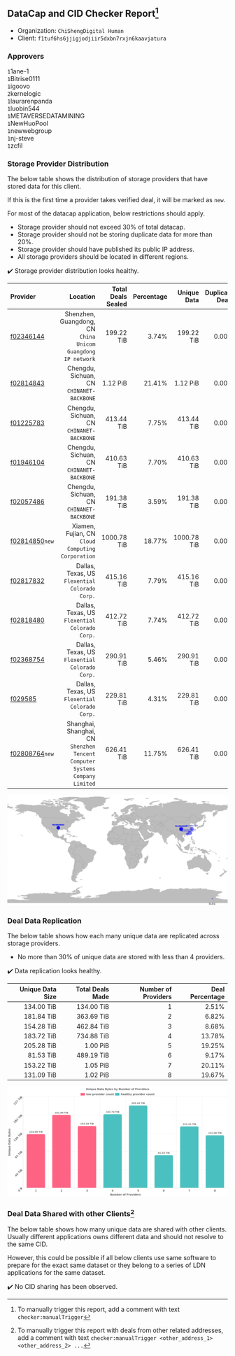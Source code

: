 ## DataCap and CID Checker Report[^1]
 - Organization: `ChiShengDigital Human `
 - Client: `f1tuf6hs6jjigjodjiir5dxbn7rxjn6kaavjatura`
### Approvers
`1`1ane-1<br/>`1`Bitrise0111<br/>`1`igoovo<br/>`2`kernelogic<br/>`1`laurarenpanda<br/>`1`luobin544<br/>`1`METAVERSEDATAMINING<br/>`1`NewHuoPool<br/>`1`newwebgroup<br/>`1`nj-steve<br/>`1`zcfil


### Storage Provider Distribution
The below table shows the distribution of storage providers that have stored data for this client.

If this is the first time a provider takes verified deal, it will be marked as `new`.

For most of the datacap application, below restrictions should apply.
 - Storage provider should not exceed 30% of total datacap.
 - Storage provider should not be storing duplicate data for more than 20%.
 - Storage provider should have published its public IP address.
 - All storage providers should be located in different regions.

✔️ Storage provider distribution looks healthy.

| Provider                                                    |                                                                       Location | Total Deals Sealed | Percentage | Unique Data | Duplicate Deals |
| :---------------------------------------------------------- | -----------------------------------------------------------------------------: | -----------------: | ---------: | ----------: | --------------: |
| [f02346144](https://filfox.info/en/address/f02346144)       |                Shenzhen, Guangdong, CN<br/>`China Unicom Guangdong IP network` |         199.22 TiB |      3.74% |  199.22 TiB |           0.00% |
| [f02814843](https://filfox.info/en/address/f02814843)       |                                   Chengdu, Sichuan, CN<br/>`CHINANET-BACKBONE` |           1.12 PiB |     21.41% |    1.12 PiB |           0.00% |
| [f01225783](https://filfox.info/en/address/f01225783)       |                                   Chengdu, Sichuan, CN<br/>`CHINANET-BACKBONE` |         413.44 TiB |      7.75% |  413.44 TiB |           0.00% |
| [f01946104](https://filfox.info/en/address/f01946104)       |                                   Chengdu, Sichuan, CN<br/>`CHINANET-BACKBONE` |         410.63 TiB |      7.70% |  410.63 TiB |           0.00% |
| [f02057486](https://filfox.info/en/address/f02057486)       |                                   Chengdu, Sichuan, CN<br/>`CHINANET-BACKBONE` |         191.38 TiB |      3.59% |  191.38 TiB |           0.00% |
| [f02814850](https://filfox.info/en/address/f02814850)`new`  |                           Xiamen, Fujian, CN<br/>`Cloud Computing Corporation` |        1000.78 TiB |     18.77% | 1000.78 TiB |           0.00% |
| [f02817832](https://filfox.info/en/address/f02817832)       |                              Dallas, Texas, US<br/>`Flexential Colorado Corp.` |         415.16 TiB |      7.79% |  415.16 TiB |           0.00% |
| [f02818480](https://filfox.info/en/address/f02818480)       |                              Dallas, Texas, US<br/>`Flexential Colorado Corp.` |         412.72 TiB |      7.74% |  412.72 TiB |           0.00% |
| [f02368754](https://filfox.info/en/address/f02368754)       |                              Dallas, Texas, US<br/>`Flexential Colorado Corp.` |         290.91 TiB |      5.46% |  290.91 TiB |           0.00% |
| [f029585](https://filfox.info/en/address/f029585)           |                              Dallas, Texas, US<br/>`Flexential Colorado Corp.` |         229.81 TiB |      4.31% |  229.81 TiB |           0.00% |
| [f02808764](https://filfox.info/en/address/f02808764)`new`  | Shanghai, Shanghai, CN<br/>`Shenzhen Tencent Computer Systems Company Limited` |         626.41 TiB |     11.75% |  626.41 TiB |           0.00% |

<img src="https://raw.githubusercontent.com/data-preservation-programs/filplus-checker-assets/main/filecoin-project/filecoin-plus-large-datasets/issues/2140/1699416310669.png"/>

### Deal Data Replication
The below table shows how each many unique data are replicated across storage providers.

- No more than 30% of unique data are stored with less than 4 providers.

✔️ Data replication looks healthy.

| Unique Data Size | Total Deals Made | Number of Providers | Deal Percentage |
| ---------------: | ---------------: | ------------------: | --------------: |
|       134.00 TiB |       134.00 TiB |                   1 |           2.51% |
|       181.84 TiB |       363.69 TiB |                   2 |           6.82% |
|       154.28 TiB |       462.84 TiB |                   3 |           8.68% |
|       183.72 TiB |       734.88 TiB |                   4 |          13.78% |
|       205.28 TiB |         1.00 PiB |                   5 |          19.25% |
|        81.53 TiB |       489.19 TiB |                   6 |           9.17% |
|       153.22 TiB |         1.05 PiB |                   7 |          20.11% |
|       131.09 TiB |         1.02 PiB |                   8 |          19.67% |

<img src="https://raw.githubusercontent.com/data-preservation-programs/filplus-checker-assets/main/filecoin-project/filecoin-plus-large-datasets/issues/2140/1699416311284.png"/>

### Deal Data Shared with other Clients[^3]
The below table shows how many unique data are shared with other clients.
Usually different applications owns different data and should not resolve to the same CID.

However, this could be possible if all below clients use same software to prepare for the exact same dataset or they belong to a series of LDN applications for the same dataset.

✔️ No CID sharing has been observed.

[^1]: To manually trigger this report, add a comment with text `checker:manualTrigger`

[^2]: Deals from those addresses are combined into this report as they are specified with `checker:manualTrigger`

[^3]: To manually trigger this report with deals from other related addresses, add a comment with text `checker:manualTrigger <other_address_1> <other_address_2> ...`
